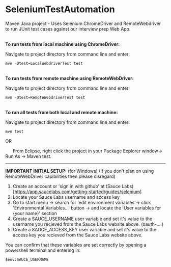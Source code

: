 # SeleniumTestAutomation
Maven Java project - Uses Selenium ChromeDriver and RemoteWebdriver to run JUnit test cases against our interview prep Web App.

 <br />__To run tests from local machine using ChromeDriver:__

Navigate to project directory from command line and enter:

    mvn -Dtest=LocalWebdriverTest test
    
 <br />__To run tests from remote machine using RemoteWebDriver:__

Navigate to project directory from command line and enter:

    mvn -Dtest=RemoteWebdriverTest test
    
 <br />__To run all tests from both local and remote machine:__

Navigate to project directory from command line and enter:
  
    mvn test
  
OR

&nbsp;&nbsp;&nbsp;&nbsp;&nbsp;&nbsp;From Eclipse, right click the project in your Package Explorer window->  Run As -> Maven test.

  
  -------------------------------------------------------------------------------------------------------------------------------------
  
  __IMPORTANT INITIAL SETUP:__ (for Windows) (If you don't plan on using RemoteWebDriver capibilities then please disregard)
1. Create an account or 'sign in with github' at (Sauce Labs)[https://app.saucelabs.com/getting-started/guides/selenium]
2. Locate your Sauce Labs username and access key
3. Go to start menu -> search for 'edit environment variables'-> click 'Environmental Variables...' button -> and locate the 'User variables for {your name}' section
4. Create a SAUCE_USERNAME user variable and set it's value to the username you recieved from the Sauce Labs website above. (oauth-....)
5. Create a SAUCE_ACCESS_KEY user variable and set it's value to the access key you recieved from the Sauce Labs website above. 

You can confirm that these variables are set correctly by opening a powershell terminal and entering in:

    $env:SAUCE_USERNAME
